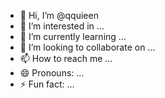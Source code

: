 - 👋 Hi, I’m @qquieen
- 👀 I’m interested in ...
- 🌱 I’m currently learning ...
- 💞️ I’m looking to collaborate on ...
- 📫 How to reach me ...
- 😄 Pronouns: ...
- ⚡ Fun fact: ...

<!---
qquieen/qquieen is a ✨ special ✨ repository because its `README.md` (this file) appears on your GitHub profile.
You can click the Preview link to take a look at your changes.
--->
